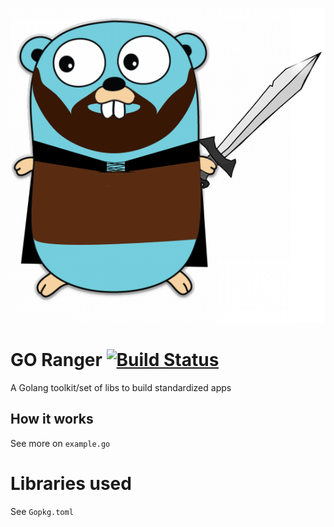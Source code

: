 <p align="center">
 <img alt="ranger" src="ranger.png" >
</p>

# GO Ranger [![Build Status](https://travis-ci.org/foodora/go-ranger.svg?branch=master)](https://travis-ci.org/foodora/go-ranger)

A Golang toolkit/set of libs to build standardized apps

## How it works

See more on ```example.go```

# Libraries used

See ```Gopkg.toml```
